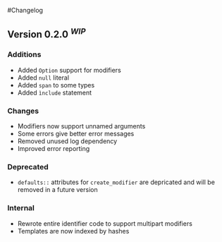 #Changelog

## Version 0.2.0 <sup><i>WIP</i></sup>
### Additions
* Added `Option` support for modifiers
* Added `null` literal
* Added `span` to some types
* Added `ìnclude` statement

### Changes
* Modifiers now support unnamed arguments
* Some errors give better error messages
* Removed unused log dependency
* Improved error reporting

### Deprecated
* `defaults::` attributes for `create_modifier` are depricated and will be removed in a future version

### Internal
* Rewrote entire identifier code to support multipart modifiers
* Templates are now indexed by hashes